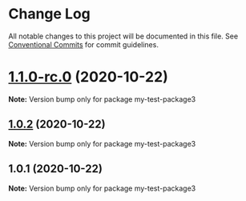 # Change Log

All notable changes to this project will be documented in this file.
See [Conventional Commits](https://conventionalcommits.org) for commit guidelines.

# [1.1.0-rc.0](https://github.com/vladar/lerna-repo/compare/my-test-package3@1.0.2...my-test-package3@1.1.0-rc.0) (2020-10-22)

**Note:** Version bump only for package my-test-package3






## [1.0.2](https://github.com/vladar/lerna-repo/compare/my-test-package3@1.0.1...my-test-package3@1.0.2) (2020-10-22)

**Note:** Version bump only for package my-test-package3





## 1.0.1 (2020-10-22)

**Note:** Version bump only for package my-test-package3
